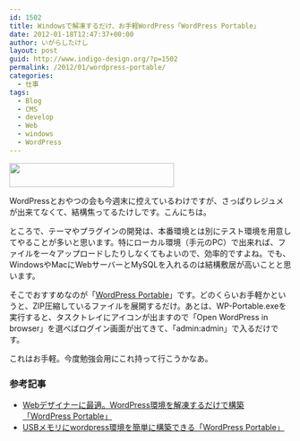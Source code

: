 ```yaml
---
id: 1502
title: Windowsで解凍するだけ、お手軽WordPress「WordPress Portable」
date: 2012-01-18T12:47:37+00:00
author: いがらしたけし
layout: post
guid: http://www.indigo-design.org/?p=1502
permalink: /2012/01/wordpress-portable/
categories:
  - 仕事
tags:
  - Blog
  - CMS
  - develop
  - Web
  - windows
  - WordPress
---
```

[<img src="https://lh6.googleusercontent.com/-amr-gCOnYho/TxY5qT3mLOI/AAAAAAAAAWg/0P9tBh-d6ug/s800/120118_wpportable.png" height="43" width="294" />](https://picasaweb.google.com/lh/photo/_-kgE71CICZLcc75xavODUI-Gs5g_DIIc8Y78SZjSM8?feat=embedwebsite)

WordPressとおやつの会も今週末に控えているわけですが、さっぱりレジュメが出来てなくて、結構焦ってるたけしです。こんにちは。

ところで、テーマやプラグインの開発は、本番環境とは別にテスト環境を用意してやることが多いと思います。特にローカル環境（手元のPC）で出来れば、ファイルを一々アップロードしたりしなくてもよいので、効率的ですよね。でも、WindowsやMacにWebサーバーとMySQLを入れるのは結構敷居が高いことと思います。

そこでおすすめなのが「[WordPress Portable](http://wordpress-portable.webnode.com/)」です。どのくらいお手軽かというと、ZIP圧縮しているファイルを展開するだけ。あとは、WP-Portable.exeを実行すると、タスクトレイにアイコンが出ますので「Open WordPress in browser」を選べばログイン画面が出てきて、「admin:admin」で入るだけです。

これはお手軽。今度勉強会用にこれ持って行こうかなあ。

### 参考記事

  * [Webデザイナーに最適。WordPress環境を解凍するだけで構築「WordPress Portable」](http://www.moongift.jp/2012/01/20120117-2/)
  * [USBメモリにwordpress環境を簡単に構築できる「WordPress Portable」](http://www.shiteki.info/wordpress/tool/286.html)
